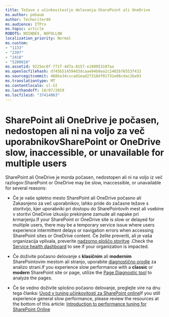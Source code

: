 ```yaml
---
title: Težave z učinkovitostjo delovanja-SharePoint ali OneDrive
ms.author: pebaum
author: Techwriter40
ms.audience: ITPro
ms.topic: article
ROBOTS: NOINDEX, NOFOLLOW
localization_priority: Normal
ms.custom:
- "1133"
- "2397"
- "2418"
- "5200018"
ms.assetid: 9225ec0f-771f-4d7a-8157-e188953107aa
ms.openlocfilehash: d745b514594d3dcaae94b8ea2c2402b76553f432
ms.sourcegitcommit: 488ba34cccad1ead27318df01732e06cdac2ba93
ms.translationtype: MT
ms.contentlocale: sl-SI
ms.lasthandoff: 10/07/2019
ms.locfileid: "37414063"
---
```

# <a name="sharepoint-or-onedrive-slow-inaccessible-or-unavailable-for-multiple-users"></a><span data-ttu-id="51cbe-102">SharePoint ali OneDrive je počasen, nedostopen ali ni na voljo za več uporabnikov</span><span class="sxs-lookup"><span data-stu-id="51cbe-102">SharePoint or OneDrive slow, inaccessible, or unavailable for multiple users</span></span>

<span data-ttu-id="51cbe-103">SharePoint ali OneDrive je morda počasen, nedostopen ali ni na voljo iz več razlogov:</span><span class="sxs-lookup"><span data-stu-id="51cbe-103">SharePoint or OneDrive may be slow, inaccessible, or unavailable for several reasons:</span></span>
  
- <span data-ttu-id="51cbe-104">Če je vaše spletno mesto SharePoint ali OneDrive počasno ali Zakasnjeno za več uporabnikov, lahko pride do začasne težave s storitvijo, kjer uporabniki pri dostopu do SharePointovih mest ali vsebine v storitvi OneDrive izkusijo prekinjene zamude ali napake pri krmarjenju.</span><span class="sxs-lookup"><span data-stu-id="51cbe-104">If your SharePoint or OneDrive site is slow or delayed for multiple users, there may be a temporary service issue where users experience intermittent delays or navigation errors when accessing SharePoint sites or OneDrive content.</span></span> <span data-ttu-id="51cbe-105">Če želite preveriti, ali je vaša organizacija vplivala, preverite [nadzorno ploščo storitve](https://admin.microsoft.com/AdminPortal/Home#/servicehealth) .</span><span class="sxs-lookup"><span data-stu-id="51cbe-105">Check the [Service health dashboard](https://admin.microsoft.com/AdminPortal/Home#/servicehealth) to see if your organization is impacted.</span></span>
  
- <span data-ttu-id="51cbe-106">Če doživite počasno delovanje s **klasičnim** ali **modernim** SharePointovim mestom ali stranjo, uporabite [diagnostično orodje](https://aka.ms/perftool) za analizo strani.</span><span class="sxs-lookup"><span data-stu-id="51cbe-106">If you experience slow performance with a **classic** or **modern** SharePoint site or page, utilize the [Page Diagnostic tool](https://aka.ms/perftool) to analyze the pages.</span></span>
  
- <span data-ttu-id="51cbe-107">Če še vedno doživite splošno počasno delovanje, preglejte vire na dnu tega članka: [Uvod v tuning učinkovitosti za SharePoint online](https://go.microsoft.com/fwlink/?linkid=2024334)</span><span class="sxs-lookup"><span data-stu-id="51cbe-107">If you still experience general slow performance, please review the resources at the bottom of this article: [Introduction to performance tuning for SharePoint Online](https://go.microsoft.com/fwlink/?linkid=2024334)</span></span>
  